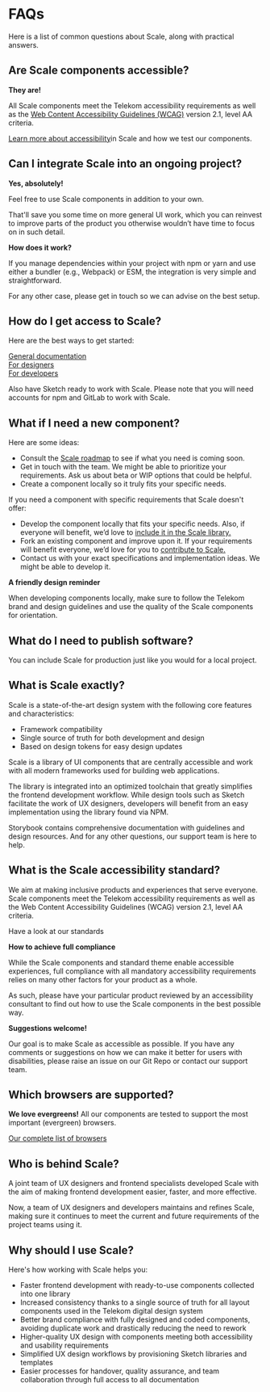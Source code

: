 # FAQs

Here is a list of common questions about Scale, along with practical answers.

## Are Scale components accessible?

**They are!**

All Scale components meet the Telekom accessibility requirements as well as the [Web Content Accessibility Guidelines (WCAG)](https://www.w3.org/TR/WCAG21/) version 2.1, level AA criteria.

<a href="./?path=/story/scale-for-developers-accessibility--page">Learn more about accessibility</a>in Scale and how we test our components.

## Can I integrate Scale into an ongoing project?

**Yes, absolutely!**

Feel free to use Scale components in addition to your own.

That'll save you some time on more general UI work, which you can reinvest to improve parts of the product you otherwise wouldn’t have time to focus on in such detail.

**How does it work?**

If you manage dependencies within your project with npm or yarn and use either a bundler (e.g., Webpack) or ESM, the integration is very simple and straightforward.

For any other case, please get in touch so we can advise on the best setup.

## How do I get access to Scale?

Here are the best ways to get started:

<a href="./?path=/story/scale-design-system--page">General documentation</a>   
<a href="./?path=/story/scale-for-designers-getting-started--page">For designers</a>   
<a href="./?path=/story/scale-for-developers-setup--page">For developers</a>   

Also have Sketch ready to work with Scale.
Please note that you will need accounts for npm and GitLab to work with Scale.

## What if I need a new component?

Here are some ideas:

* Consult the [Scale roadmap](https://github.com/telekom/scale) to see if what you need is coming soon.
* Get in touch with the team. We might be able to prioritize your requirements. Ask us about beta or WIP options that could be helpful.
* Create a component locally so it truly fits your specific needs.

If you need a component with specific requirements that Scale doesn't offer:

* Develop the component locally that fits your specific needs. Also, if everyone will benefit, we’d love to <a href="./?path=/story/community-contributing-to-scale--page">include it in the Scale library.</a>
* Fork an existing component and improve upon it. If your requirements will benefit everyone, we’d love for you to <a href="./?path=/story/community-contributing-to-scale--page">contribute to Scale.</a>
* Contact us with your exact specifications and implementation ideas. We might be able to develop it.

**A friendly design reminder**

When developing components locally, make sure to follow the Telekom brand and design guidelines and use the quality of the Scale components for orientation.

## What do I need to publish software?

You can include Scale for production just like you would for a local project.

## What is Scale exactly?

Scale is a state-of-the-art design system with the following core features and characteristics:

* Framework compatibility
* Single source of truth for both development and design
* Based on design tokens for easy design updates 

Scale is a library of UI components that are centrally accessible and work with all modern frameworks used for building web applications.

The library is integrated into an optimized toolchain that greatly simplifies the frontend development workflow. While design tools such as Sketch facilitate the work of UX designers, developers will benefit from an easy implementation using the library found via NPM.

Storybook contains comprehensive documentation with guidelines and design resources. And for any other questions, our support team is here to help.

## What is the Scale accessibility standard?

We aim at making inclusive products and experiences that serve everyone.
Scale components meet the Telekom accessibility requirements as well as the Web Content Accessibility Guidelines (WCAG) version 2.1, level AA criteria.

Have a look at our standards

**How to achieve full compliance**

While the Scale components and standard theme enable accessible experiences, full compliance with all mandatory accessibility requirements relies on many other factors for your product as a whole.

As such, please have your particular product reviewed by an accessibility consultant to find out how to use the Scale components in the best possible way.

**Suggestions welcome!**

Our goal is to make Scale as accessible as possible. If you have any comments or suggestions on how we can make it better for users with disabilities, please raise an issue on our Git Repo or contact our support team.

## Which browsers are supported?

**We love evergreens!**
All our components are tested to support the most important (evergreen) browsers.

<a href="./?path=/story/scale-for-developers-browser-support--page">Our complete list of browsers</a>

## Who is behind Scale?

A joint team of UX designers and frontend specialists developed Scale with the aim of making frontend development easier, faster, and more effective.

Now, a team of UX designers and developers maintains and refines Scale, making sure it continues to meet the current and future requirements of the project teams using it.

## Why should I use Scale?

Here's how working with Scale helps you:

* Faster frontend development with ready-to-use components collected into one library
* Increased consistency thanks to a single source of truth for all layout components used in the Telekom digital design system
* Better brand compliance with fully designed and coded components, avoiding duplicate work and drastically reducing the need to rework
* Higher-quality UX design with components meeting both accessibility and usability requirements
* Simplified UX design workflows by provisioning Sketch libraries and templates
* Easier processes for handover, quality assurance, and team collaboration through full access to all documentation